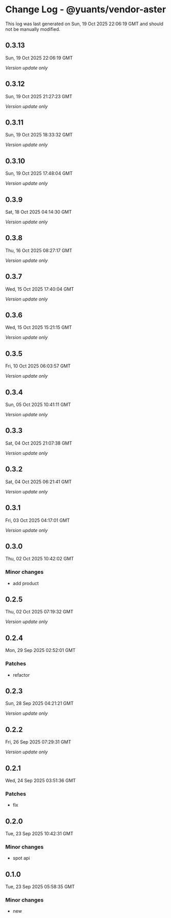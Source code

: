 # Change Log - @yuants/vendor-aster

This log was last generated on Sun, 19 Oct 2025 22:06:19 GMT and should not be manually modified.

## 0.3.13
Sun, 19 Oct 2025 22:06:19 GMT

_Version update only_

## 0.3.12
Sun, 19 Oct 2025 21:27:23 GMT

_Version update only_

## 0.3.11
Sun, 19 Oct 2025 18:33:32 GMT

_Version update only_

## 0.3.10
Sun, 19 Oct 2025 17:48:04 GMT

_Version update only_

## 0.3.9
Sat, 18 Oct 2025 04:14:30 GMT

_Version update only_

## 0.3.8
Thu, 16 Oct 2025 08:27:17 GMT

_Version update only_

## 0.3.7
Wed, 15 Oct 2025 17:40:04 GMT

_Version update only_

## 0.3.6
Wed, 15 Oct 2025 15:21:15 GMT

_Version update only_

## 0.3.5
Fri, 10 Oct 2025 06:03:57 GMT

_Version update only_

## 0.3.4
Sun, 05 Oct 2025 10:41:11 GMT

_Version update only_

## 0.3.3
Sat, 04 Oct 2025 21:07:38 GMT

_Version update only_

## 0.3.2
Sat, 04 Oct 2025 06:21:41 GMT

_Version update only_

## 0.3.1
Fri, 03 Oct 2025 04:17:01 GMT

_Version update only_

## 0.3.0
Thu, 02 Oct 2025 10:42:02 GMT

### Minor changes

- add product

## 0.2.5
Thu, 02 Oct 2025 07:19:32 GMT

_Version update only_

## 0.2.4
Mon, 29 Sep 2025 02:52:01 GMT

### Patches

- refactor

## 0.2.3
Sun, 28 Sep 2025 04:21:21 GMT

_Version update only_

## 0.2.2
Fri, 26 Sep 2025 07:29:31 GMT

_Version update only_

## 0.2.1
Wed, 24 Sep 2025 03:51:36 GMT

### Patches

- fix

## 0.2.0
Tue, 23 Sep 2025 10:42:31 GMT

### Minor changes

- spot api

## 0.1.0
Tue, 23 Sep 2025 05:58:35 GMT

### Minor changes

- new

